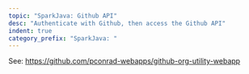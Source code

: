 ```yaml
---
topic: "SparkJava: Github API"
desc: "Authenticate with Github, then access the Github API"
indent: true
category_prefix: "SparkJava: "
---
```


See: <https://github.com/pconrad-webapps/github-org-utility-webapp>
